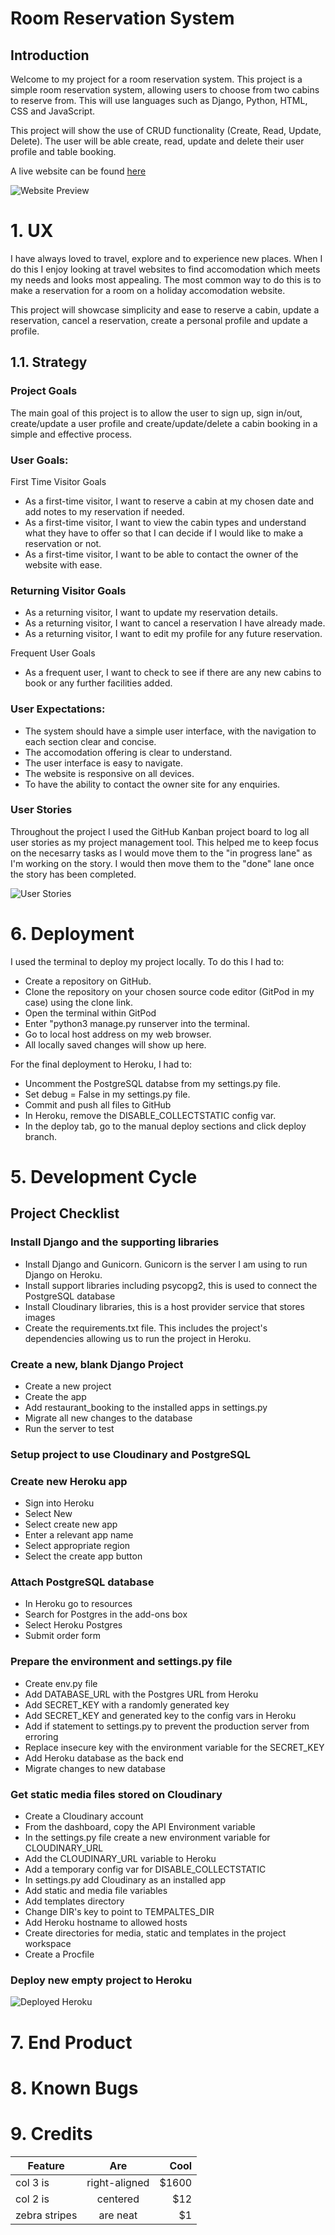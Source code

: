# Room Reservation System

## Introduction
Welcome to my project for a room reservation system. This project is a simple room reservation system, allowing users to choose from two cabins to reserve from. This will use languages such as Django, Python, HTML, CSS and JavaScript.

This project will show the use of CRUD functionality (Create, Read, Update, Delete). The user will be able create, read, update and delete their user profile and table booking.

A live website can be found [here](https://)

![Website Preview](assets/images-readme/)

# 1. UX

I have always loved to travel, explore and to experience new places. When I do this I enjoy looking at travel websites to find accomodation which meets my needs and looks most appealing. The most common way to do this is to make a reservation for a room on a holiday accomodation website. 

This project will showcase simplicity and ease to reserve a cabin, update a reservation, cancel a reservation, create a personal profile and update a profile.

## 1.1. Strategy

### Project Goals
The main goal of this project is to allow the user to sign up, sign in/out, create/update a user profile and create/update/delete a cabin booking in a simple and effective process.

### User Goals:
First Time Visitor Goals

- As a first-time visitor, I want to reserve a cabin at my chosen date and add notes to my reservation if needed.
- As a first-time visitor, I want to view the cabin types and understand what they have to offer so that I can decide if I would like to make a reservation or not.
- As a first-time visitor, I want to be able to contact the owner of the website with ease.

### Returning Visitor Goals

- As a returning visitor, I want to update my reservation details.
- As a returning visitor, I want to cancel a reservation I have already made.
- As a returning visitor, I want to edit my profile for any future reservation.

Frequent User Goals

- As a frequent user, I want to check to see if there are any new cabins to book or any further facilities added.

### User Expectations:
- The system should have a simple user interface, with the navigation to each section clear and concise.
- The accomodation offering is clear to understand.
- The user interface is easy to navigate.
- The website is responsive on all devices.
- To have the ability to contact the owner site for any enquiries.

### User Stories

Throughout the project I used the GitHub Kanban project board to log all user stories as my project management tool. This helped me to keep focus on the necesarry tasks as I would move them to the "in progress lane" as I'm working on the story. I would then move them to the "done" lane once the story has been completed.

![User Stories](assets/images-readme/)

# 6. Deployment

I used the terminal to deploy my project locally. To do this I had to:

- Create a repository on GitHub.
- Clone the repository on your chosen source code editor (GitPod in my case) using the clone link.
- Open the terminal within GitPod
- Enter "python3 manage.py runserver into the terminal.
- Go to local host address on my web browser.
- All locally saved changes will show up here.

For the final deployment to Heroku, I had to:

- Uncomment the PostgreSQL databse from my settings.py file.
- Set debug = False in my settings.py file.
- Commit and push all files to GitHub
- In Heroku, remove the DISABLE_COLLECTSTATIC config var.
- In the deploy tab, go to the manual deploy sections and click deploy branch.

# 5. Development Cycle

## Project Checklist

### Install Django and the supporting libraries

- Install Django and Gunicorn. Gunicorn is the server I am using to run Django on Heroku.
- Install support libraries including psycopg2, this is used to connect the PostgreSQL database
- Install Cloudinary libraries, this is a host provider service that stores images
- Create the requirements.txt file. This includes the project's dependencies allowing us to run the project in Heroku.

### Create a new, blank Django Project
- Create a new project
- Create the app
- Add restaurant_booking to the installed apps in settings.py
- Migrate all new changes to the database
- Run the server to test


### Setup project to use Cloudinary and PostgreSQL

### Create new Heroku app
- Sign into Heroku
- Select New
- Select create new app
- Enter a relevant app name
- Select appropriate region
- Select the create app button

### Attach PostgreSQL database
- In Heroku go to resources
- Search for Postgres in the add-ons box
- Select Heroku Postgres
- Submit order form

### Prepare the environment and settings.py file
- Create env.py file
- Add DATABASE_URL with the Postgres URL from Heroku
- Add SECRET_KEY with a randomly generated key
- Add SECRET_KEY and generated key to the config vars in Heroku
- Add if statement to settings.py to prevent the production server from erroring
- Replace insecure key with the environment variable for the SECRET_KEY
- Add Heroku database as the back end
- Migrate changes to new database

### Get static media files stored on Cloudinary
- Create a Cloudinary account
- From the dashboard, copy the API Environment variable
- In the settings.py file create a new environment variable for CLOUDINARY_URL
- Add the CLOUDINARY_URL variable to Heroku
- Add a temporary config var for DISABLE_COLLECTSTATIC
- In settings.py add Cloudinary as an installed app
- Add static and media file variables
- Add templates directory
- Change DIR's key to point to TEMPALTES_DIR
- Add Heroku hostname to allowed hosts
- Create directories for media, static and templates in the project workspace
- Create a Procfile

### Deploy new empty project to Heroku

![Deployed Heroku](assets/images/deployed_heroku.jpg)

# 7. End Product

# 8. Known Bugs

# 9. Credits

| Feature       | Are           | Cool  |
| ------------- |:-------------:| -----:|
| col 3 is      | right-aligned | $1600 |
| col 2 is      | centered      |   $12 |
| zebra stripes | are neat      |    $1 |